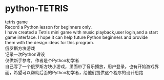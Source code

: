 # python-TETRIS
tetris game<br>
Record a Python lesson for beginners only.<br>
I have created a Tetris mini game with music playback,user login,and a start game interface. I hope it can help future Python beginners and provide them with the design ideas for this program.<br>
俄罗斯方块游戏<br>
记录一次Python课设<br>
仅供新手参考，作者是个Python初学者<br>
自己写了一个俄罗斯方块小游戏，里面带了音乐播放，用户登录，也有开始游戏界面，希望可以帮助后面的Python初学者，给他们提供这个程序的设计思路<br>
